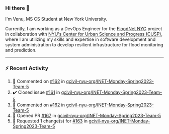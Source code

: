 ### Hi there 👋

I'm Venu, MS CS Student at New York University.

Currently, I am working as a DevOps Engineer for the [FloodNet NYC](https://www.floodnet.nyc/) project in collaboration with [NYU's Center for Urban Science and Progress (CUSP)](https://cusp.nyu.edu/), where I am utilizing my skills and expertise in software development and system administration to develop resilient infrastructure for flood monitoring and prediction.

---

### :zap: Recent Activity

<!--RECENT_ACTIVITY:start-->
1. 💬 Commented on [#162](https://github.com/gcivil-nyu-org/INET-Monday-Spring2023-Team-5/pull/162#issuecomment-1521953533) in [gcivil-nyu-org/INET-Monday-Spring2023-Team-5](https://github.com/gcivil-nyu-org/INET-Monday-Spring2023-Team-5)
2. ✔️ Closed issue [#161](https://github.com/gcivil-nyu-org/INET-Monday-Spring2023-Team-5/issues/161) in [gcivil-nyu-org/INET-Monday-Spring2023-Team-5](https://github.com/gcivil-nyu-org/INET-Monday-Spring2023-Team-5)
3. 💬 Commented on [#162](https://github.com/gcivil-nyu-org/INET-Monday-Spring2023-Team-5/pull/162#issuecomment-1521189210) in [gcivil-nyu-org/INET-Monday-Spring2023-Team-5](https://github.com/gcivil-nyu-org/INET-Monday-Spring2023-Team-5)
4. 💪 Opened PR [#167](https://github.com/gcivil-nyu-org/INET-Monday-Spring2023-Team-5/pull/167) in [gcivil-nyu-org/INET-Monday-Spring2023-Team-5](https://github.com/gcivil-nyu-org/INET-Monday-Spring2023-Team-5)
5. 🔴 Requested 1 change(s) for [#163](https://github.com/gcivil-nyu-org/INET-Monday-Spring2023-Team-5/pull/163#pullrequestreview-1398590808) in [gcivil-nyu-org/INET-Monday-Spring2023-Team-5](https://github.com/gcivil-nyu-org/INET-Monday-Spring2023-Team-5)
<!--RECENT_ACTIVITY:end-->

<!--
**vchrombie/vchrombie** is a ✨ _special_ ✨ repository because its `README.md` (this file) appears on your GitHub profile.

Here are some ideas to get you started:

- 🔭 I’m currently working on ...
- 🌱 I’m currently learning ...
- 👯 I’m looking to collaborate on ...
- 🤔 I’m looking for help with ...
- 💬 Ask me about ...
- 📫 How to reach me: ...
- 😄 Pronouns: ...
- ⚡ Fun fact: ...
-->
